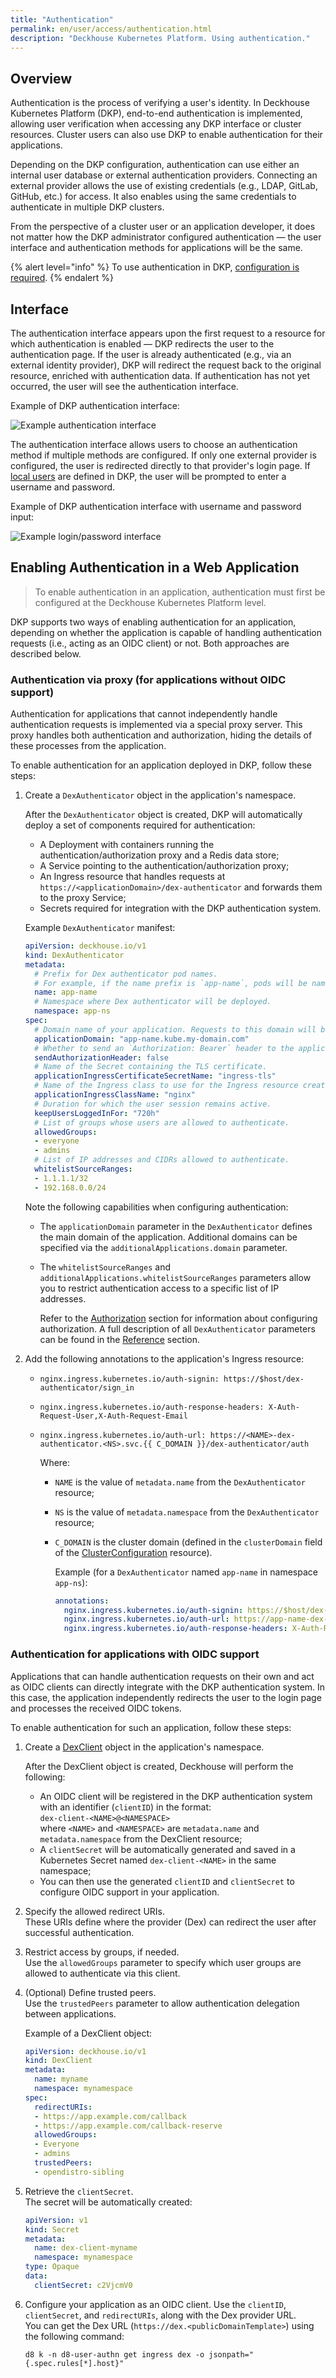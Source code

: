 ```yaml
---
title: "Authentication"
permalink: en/user/access/authentication.html
description: "Deckhouse Kubernetes Platform. Using authentication."
---
```


## Overview

Authentication is the process of verifying a user's identity. In Deckhouse Kubernetes Platform (DKP), end-to-end authentication is implemented, allowing user verification when accessing any DKP interface or cluster resources. Cluster users can also use DKP to enable authentication for their applications.

Depending on the DKP configuration, authentication can use either an internal user database or external authentication providers. Connecting an external provider allows the use of existing credentials (e.g., LDAP, GitLab, GitHub, etc.) for access. It also enables using the same credentials to authenticate in multiple DKP clusters.

From the perspective of a cluster user or an application developer, it does not matter how the DKP administrator configured authentication — the user interface and authentication methods for applications will be the same.

{% alert level="info" %}
To use authentication in DKP, [configuration is required](../../admin/configuration/access/authentication/).
{% endalert %}


## Interface

The authentication interface appears upon the first request to a resource for which authentication is enabled — DKP redirects the user to the authentication page. If the user is already authenticated (e.g., via an external identity provider), DKP will redirect the request back to the original resource, enriched with authentication data. If authentication has not yet occurred, the user will see the authentication interface.

Example of DKP authentication interface:

![Example authentication interface](../../images/user/access/authentication/web-auth-example.png)

The authentication interface allows users to choose an authentication method if multiple methods are configured. If only one external provider is configured, the user is redirected directly to that provider's login page. If [local users](../../admin/configuration/access/authentication.html#local-authentication) are defined in DKP, the user will be prompted to enter a username and password.

Example of DKP authentication interface with username and password input:

![Example login/password interface](../../images/user/access/authentication/web-auth-example2.png)

## Enabling Authentication in a Web Application

> To enable authentication in an application, authentication must first be configured at the Deckhouse Kubernetes Platform level.

DKP supports two ways of enabling authentication for an application, depending on whether the application is capable of handling authentication requests (i.e., acting as an OIDC client) or not. Both approaches are described below.

### Authentication via proxy (for applications without OIDC support)

Authentication for applications that cannot independently handle authentication requests is implemented via a special proxy server. This proxy handles both authentication and authorization, hiding the details of these processes from the application.

To enable authentication for an application deployed in DKP, follow these steps:

1. Create a `DexAuthenticator` object in the application's namespace.

   After the `DexAuthenticator` object is created, DKP will automatically deploy a set of components required for authentication:

   - A Deployment with containers running the authentication/authorization proxy and a Redis data store;
   - A Service pointing to the authentication/authorization proxy;
   - An Ingress resource that handles requests at `https://<applicationDomain>/dex-authenticator` and forwards them to the proxy Service;
   - Secrets required for integration with the DKP authentication system.

   Example `DexAuthenticator` manifest:

   ```yaml
   apiVersion: deckhouse.io/v1
   kind: DexAuthenticator
   metadata:
     # Prefix for Dex authenticator pod names.
     # For example, if the name prefix is `app-name`, pods will be named like `app-name-dex-authenticator-7f698684c8-c5cjg`.
     name: app-name
     # Namespace where Dex authenticator will be deployed.
     namespace: app-ns
   spec:
     # Domain name of your application. Requests to this domain will be redirected to Dex for authentication.
     applicationDomain: "app-name.kube.my-domain.com"
     # Whether to send an `Authorization: Bearer` header to the application. Useful with NGINX's auth_request.
     sendAuthorizationHeader: false
     # Name of the Secret containing the TLS certificate.
     applicationIngressCertificateSecretName: "ingress-tls"
     # Name of the Ingress class to use for the Ingress resource created for the Dex authenticator.
     applicationIngressClassName: "nginx"
     # Duration for which the user session remains active.
     keepUsersLoggedInFor: "720h"
     # List of groups whose users are allowed to authenticate.
     allowedGroups:
     - everyone
     - admins
     # List of IP addresses and CIDRs allowed to authenticate.
     whitelistSourceRanges:
     - 1.1.1.1/32
     - 192.168.0.0/24
   ```

   Note the following capabilities when configuring authentication:

   - The `applicationDomain` parameter in the `DexAuthenticator` defines the main domain of the application. Additional domains can be specified via the `additionalApplications.domain` parameter.
   - The `whitelistSourceRanges` and `additionalApplications.whitelistSourceRanges` parameters allow you to restrict authentication access to a specific list of IP addresses.

     Refer to the [Authorization](TODO) section for information about configuring authorization. A full description of all `DexAuthenticator` parameters can be found in the [Reference](TODO) section.

1. Add the following annotations to the application's Ingress resource:

   - `nginx.ingress.kubernetes.io/auth-signin: https://$host/dex-authenticator/sign_in`
   - `nginx.ingress.kubernetes.io/auth-response-headers: X-Auth-Request-User,X-Auth-Request-Email`
   - `nginx.ingress.kubernetes.io/auth-url: https://<NAME>-dex-authenticator.<NS>.svc.{{ C_DOMAIN }}/dex-authenticator/auth`

     Where:

     - `NAME` is the value of `metadata.name` from the `DexAuthenticator` resource;
     - `NS` is the value of `metadata.namespace` from the `DexAuthenticator` resource;
     - `C_DOMAIN` is the cluster domain (defined in the `clusterDomain` field of the [ClusterConfiguration](../../installing/configuration.html#clusterconfiguration-clusterdomain) resource).

        Example (for a `DexAuthenticator` named `app-name` in namespace `app-ns`):

        ```yaml
        annotations:
          nginx.ingress.kubernetes.io/auth-signin: https://$host/dex-authenticator/sign_in
          nginx.ingress.kubernetes.io/auth-url: https://app-name-dex-authenticator.app-ns.svc.cluster.local/dex-authenticator/auth
          nginx.ingress.kubernetes.io/auth-response-headers: X-Auth-Request-User,X-Auth-Request-Email
        ```

### Authentication for applications with OIDC support

Applications that can handle authentication requests on their own and act as OIDC clients can directly integrate with the DKP authentication system. In this case, the application independently redirects the user to the login page and processes the received OIDC tokens.

To enable authentication for such an application, follow these steps:

1. Create a [DexClient](https://deckhouse.io/documentation/v1/modules/user-authn/cr.html#dexclient) object in the application's namespace.

   After the DexClient object is created, Deckhouse will perform the following:

   - An OIDC client will be registered in the DKP authentication system with an identifier (`clientID`) in the format:  
     `dex-client-<NAME>@<NAMESPACE>`  
     where `<NAME>` and `<NAMESPACE>` are `metadata.name` and `metadata.namespace` from the DexClient resource;
   - A `clientSecret` will be automatically generated and saved in a Kubernetes Secret named `dex-client-<NAME>` in the same namespace;
   - You can then use the generated `clientID` and `clientSecret` to configure OIDC support in your application.

1. Specify the allowed redirect URIs.  
   These URIs define where the provider (Dex) can redirect the user after successful authentication.

1. Restrict access by groups, if needed.  
   Use the `allowedGroups` parameter to specify which user groups are allowed to authenticate via this client.

1. (Optional) Define trusted peers.  
   Use the `trustedPeers` parameter to allow authentication delegation between applications.

   Example of a DexClient object:

   ```yaml
   apiVersion: deckhouse.io/v1
   kind: DexClient
   metadata:
     name: myname
     namespace: mynamespace
   spec:
     redirectURIs:
     - https://app.example.com/callback
     - https://app.example.com/callback-reserve
     allowedGroups:
     - Everyone
     - admins
     trustedPeers:
     - opendistro-sibling
   ```

1. Retrieve the `clientSecret`.  
   The secret will be automatically created:

   ```yaml
   apiVersion: v1
   kind: Secret
   metadata:
     name: dex-client-myname
     namespace: mynamespace
   type: Opaque
   data:
     clientSecret: c2VjcmV0
   ```

1. Configure your application as an OIDC client.
   Use the `clientID`, `clientSecret`, and `redirectURIs`, along with the Dex provider URL.  
   You can get the Dex URL (`https://dex.<publicDomainTemplate>`) using the following command:

   ```console
   d8 k -n d8-user-authn get ingress dex -o jsonpath="{.spec.rules[*].host}"
   ```
